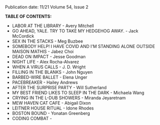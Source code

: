 Publication date: 11/21
Volume 54, Issue 2

**TABLE OF CONTENTS:**
- LABOR AT THE LIBRARY - Avery Mitchell
- GO AHEAD, YALE. TRY TO TAKE MY HEDGEHOG AWAY. - Jack McCordick
- SEX IN THE STACKS - Meg Buzbee
- SOMEBODY HELP! I HAVE COVID AND I'M STANDING ALONE OUTSIDE MAISON MATHIS - Jabez Choi
- DEAD ON IMPACT - Jesse Goodman
- NIGHT LIFE - Alex Rocha-Alvarez
- WHEN A VIRUS CALLS - J. D. Wright
- FILLING IN THE BLANKS - John Nguyen
- BARBED-WIRE BALLET - Elena Unger
- PACEBREAKER - Hailey Andrews
- AFTER THE SURPRISE PARTY - Will Sutherland
- MY BEST FRIEND LIKES TO SLEEP IN THE DARK - Michaela Wang
- CRYING IN THE L-DUB SHOWERS - Miranda Jeyaretnam
- MEW HAVEN CAT CAFE - Abigail Dixon
- LEITNER HOUSE RITUAL - Idone Rhodes
- BOSTON BOUND - Yonatan Greenberg
- CODING COMBAT -  

